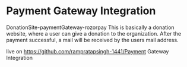 # Payment Gateway Integration
DonationSite-paymentGateway-rozorpay
This is basically a donation website, where a user can give a donation to the organization.
After the payment successful, a mail will be received by the users mail address.

live on
https://github.com/rampratapsingh-1441/Payment Gateway Integration